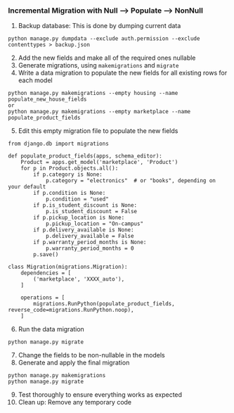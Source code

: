 ### Incremental Migration with Null --> Populate --> NonNull
1. Backup database: This is done by dumping current data
```commandline
python manage.py dumpdata --exclude auth.permission --exclude contenttypes > backup.json

```
2. Add the new fields and make all of the required ones nullable
3. Generate migrations, using `makemigrations` and `migrate`
4. Write a data migration to populate the new fields for all existing rows for each model
```commandline
python manage.py makemigrations --empty housing --name populate_new_house_fields
or 
python manage.py makemigrations --empty marketplace --name populate_product_fields

```
5. Edit this empty migration file to populate the new fields
```commandline
from django.db import migrations

def populate_product_fields(apps, schema_editor):
    Product = apps.get_model('marketplace', 'Product')
    for p in Product.objects.all():
        if p.category is None:
            p.category = "electronics"  # or "books", depending on your default
        if p.condition is None:
            p.condition = "used"
        if p.is_student_discount is None:
            p.is_student_discount = False
        if p.pickup_location is None:
            p.pickup_location = "On-campus"
        if p.delivery_available is None:
            p.delivery_available = False
        if p.warranty_period_months is None:
            p.warranty_period_months = 0
        p.save()

class Migration(migrations.Migration):
    dependencies = [
        ('marketplace', 'XXXX_auto'),
    ]

    operations = [
        migrations.RunPython(populate_product_fields, reverse_code=migrations.RunPython.noop),
    ]

```
6. Run the data migration
```commandline
python manage.py migrate    

```
7. Change the fields to be non-nullable in the models
8. Generate and apply the final migration
```commandline
python manage.py makemigrations
python manage.py migrate    

```
9. Test thoroughly to ensure everything works as expected
10. Clean up: Remove any temporary code